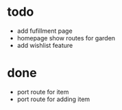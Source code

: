 # todo
- add fufillment page
- homepage show routes for garden
- add wishlist feature


# done
- port route for item
- port route for adding item
